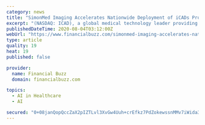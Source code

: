 ```yaml
---
category: news
title: "SimonMed Imaging Accelerates Nationwide Deployment of iCADs ProFoundAI"
excerpt: "(NASDAQ: ICAD), a global medical technology leader providing innovative cancer detection and therapy solutions, and SimonMed Imaging, one of the largest outpatient medical imaging providers and largest physician radiology practices in the United States,"
publishedDateTime: 2020-08-04T03:12:00Z
webUrl: "https://www.financialbuzz.com/simonmed-imaging-accelerates-nationwide-deployment-of-icads-profoundai/"
type: article
quality: 19
heat: 19
published: false

provider:
  name: Financial Buzz
  domain: financialbuzz.com

topics:
  - AI in Healthcare
  - AI

secured: "0+08janQopQccZaX2pIZTLvl3XvGw4Uuh+crEfkz7PdZokewssnMMv7iWida3tAiArhZryD2Gw9dH1cekQ+F6ApsgxKAokJzbR5eUtpyD37wFRcsTcd6KvHoItmUIwrpCaUbl1bIpdR1UReUi7mXO+WJZsLUcc6kzlY5+Pqrn8Uj3CT7aaSbW21QEmo4U+KOxEqlb9K8EqcOJq3WGRgeRoH6tV/f11eH3ysppb6NqwHR5PlDXfLoRYOEss1sEGfsonUoA/I44gEQkOS9UFULDiSBFwtcLs8EZOrtWM/YMX+ftQQT3RpGMMGXDXWQzhZ0BancA102WmUzRCpTKoHYjQ==;yCU9VI5dQK6wykpemKQrXg=="
---
```


